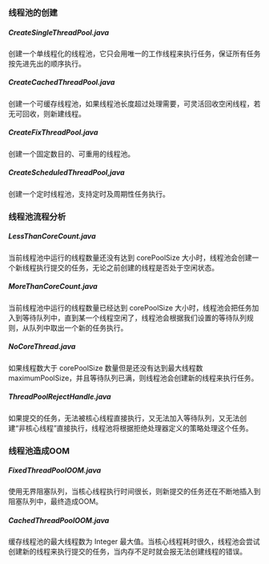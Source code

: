 ### 线程池的创建
##### CreateSingleThreadPool.java
创建一个单线程化的线程池，它只会用唯一的工作线程来执行任务，保证所有任务按先进先出的顺序执行。

##### CreateCachedThreadPool.java
创建一个可缓存线程池，如果线程池长度超过处理需要，可灵活回收空闲线程，若无可回收，则新建线程。

##### CreateFixThreadPool.java
创建一个固定数目的、可重用的线程池。

##### CreateScheduledThreadPool,java
创建一个定时线程池，支持定时及周期性任务执行。

### 线程池流程分析
##### LessThanCoreCount.java
当前线程池中运行的线程数量还没有达到 corePoolSize 大小时，线程池会创建一个新线程执行提交的任务，无论之前创建的线程是否处于空闲状态。

##### MoreThanCoreCount.java
当前线程池中运行的线程数量已经达到 corePoolSize 大小时，线程池会把任务加入到等待队列中，直到某一个线程空闲了，线程池会根据我们设置的等待队列规则，从队列中取出一个新的任务执行。

##### NoCoreThread.java
如果线程数大于 corePoolSize 数量但是还没有达到最大线程数 maximumPoolSize，并且等待队列已满，则线程池会创建新的线程来执行任务。

##### ThreadPoolRejectHandle.java
如果提交的任务，无法被核心线程直接执行，又无法加入等待队列，又无法创建“非核心线程”直接执行，线程池将根据拒绝处理器定义的策略处理这个任务。

### 线程池造成OOM
##### FixedThreadPoolOOM.java
使用无界阻塞队列，当核心线程执行时间很长，则新提交的任务还在不断地插入到阻塞队列中，最终造成OOM。

##### CachedThreadPoolOOM.java
缓存线程池的最大线程数为 Integer 最大值。当核心线程耗时很久，线程池会尝试创建新的线程来执行提交的任务，当内存不足时就会报无法创建线程的错误。
